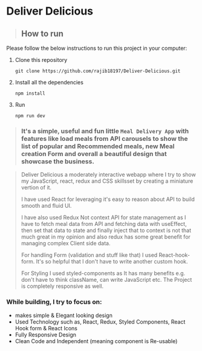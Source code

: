 # **Deliver Delicious**

> ## How to run

Please follow the below instructions to run this project in your computer:

1.  Clone this repository

        git clone https://github.com/rajib18197/Deliver-Delicious.git

2.  Install all the dependencies

        npm install

3.  Run

        npm run dev

> ### It's a simple, useful and fun little `Meal Delivery App` with features like load meals from API carousels to show the list of popular and Recommended meals, new Meal creation Form and overall a beautiful design that showcase the business.

> Deliver Delicious a moderately interactive webapp where I try to show my JavaScript, react, redux and CSS skillsset by creating a miniature vertion of it.
>
> I have used React for leveraging it's easy to reason about API to build smooth and fluid UI.
>
> I have also used Redux Not context API for state management as I have to fetch meal data from API and fetching data with useEffect, then set that data to state and finally inject that to context is not that much great in my opinion and also redux has some great benefit for managing complex Client side data.
>
> For handling Form (validation and stuff like that) I used React-hook-form. It's so helpful that I don't have to write another custom hook.
>
> For Styling I used styled-components as It has many benefits e.g. don't have to think className, can write JavaScript etc. The Project is completely responsive as well.

### While building, I try to focus on:

- makes simple & Elegant looking design
- Used Technology such as, React, Redux, Styled Components, React Hook form & React Icons
- Fully Responsive Design
- Clean Code and Independent (meaning component is Re-usable)
